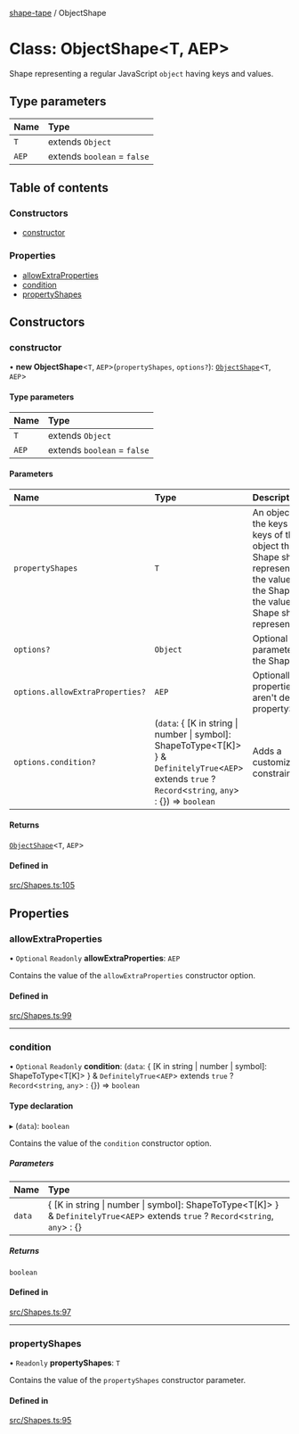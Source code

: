[shape-tape](../index.md) / ObjectShape

# Class: ObjectShape\<T, AEP\>

Shape representing a regular JavaScript `object` having keys and values.

## Type parameters

| Name | Type |
| :------ | :------ |
| `T` | extends `Object` |
| `AEP` | extends `boolean` = ``false`` |

## Table of contents

### Constructors

- [constructor](ObjectShape.md#constructor)

### Properties

- [allowExtraProperties](ObjectShape.md#allowextraproperties)
- [condition](ObjectShape.md#condition)
- [propertyShapes](ObjectShape.md#propertyshapes)

## Constructors

### constructor

• **new ObjectShape**\<`T`, `AEP`\>(`propertyShapes`, `options?`): [`ObjectShape`](ObjectShape.md)\<`T`, `AEP`\>

#### Type parameters

| Name | Type |
| :------ | :------ |
| `T` | extends `Object` |
| `AEP` | extends `boolean` = ``false`` |

#### Parameters

| Name | Type | Description |
| :------ | :------ | :------ |
| `propertyShapes` | `T` | An object where the keys are the keys of the object the Shape should represent, and the values are the Shapes of the values the Shape should represent. |
| `options?` | `Object` | Optional parameters for the Shape. |
| `options.allowExtraProperties?` | `AEP` | Optionally allow properties that aren't defined in propertyShapes. |
| `options.condition?` | (`data`: \{ [K in string \| number \| symbol]: ShapeToType\<T[K]\> } & `DefinitelyTrue`\<`AEP`\> extends ``true`` ? `Record`\<`string`, `any`\> : {}) => `boolean` | Adds a customizable constraint. |

#### Returns

[`ObjectShape`](ObjectShape.md)\<`T`, `AEP`\>

#### Defined in

[src/Shapes.ts:105](https://github.com/paulbarmstrong/shape-tape/blob/main/src/Shapes.ts#L105)

## Properties

### allowExtraProperties

• `Optional` `Readonly` **allowExtraProperties**: `AEP`

Contains the value of the `allowExtraProperties` constructor option.

#### Defined in

[src/Shapes.ts:99](https://github.com/paulbarmstrong/shape-tape/blob/main/src/Shapes.ts#L99)

___

### condition

• `Optional` `Readonly` **condition**: (`data`: \{ [K in string \| number \| symbol]: ShapeToType\<T[K]\> } & `DefinitelyTrue`\<`AEP`\> extends ``true`` ? `Record`\<`string`, `any`\> : {}) => `boolean`

#### Type declaration

▸ (`data`): `boolean`

Contains the value of the `condition` constructor option.

##### Parameters

| Name | Type |
| :------ | :------ |
| `data` | \{ [K in string \| number \| symbol]: ShapeToType\<T[K]\> } & `DefinitelyTrue`\<`AEP`\> extends ``true`` ? `Record`\<`string`, `any`\> : {} |

##### Returns

`boolean`

#### Defined in

[src/Shapes.ts:97](https://github.com/paulbarmstrong/shape-tape/blob/main/src/Shapes.ts#L97)

___

### propertyShapes

• `Readonly` **propertyShapes**: `T`

Contains the value of the `propertyShapes` constructor parameter.

#### Defined in

[src/Shapes.ts:95](https://github.com/paulbarmstrong/shape-tape/blob/main/src/Shapes.ts#L95)
